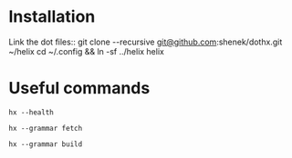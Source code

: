 # Installation

Link the dot files::
    git clone --recursive git@github.com:shenek/dothx.git ~/helix
    cd ~/.config && ln -sf ../helix helix

# Useful commands

```
hx --health
```

```
hx --grammar fetch
```

```
hx --grammar build
```
